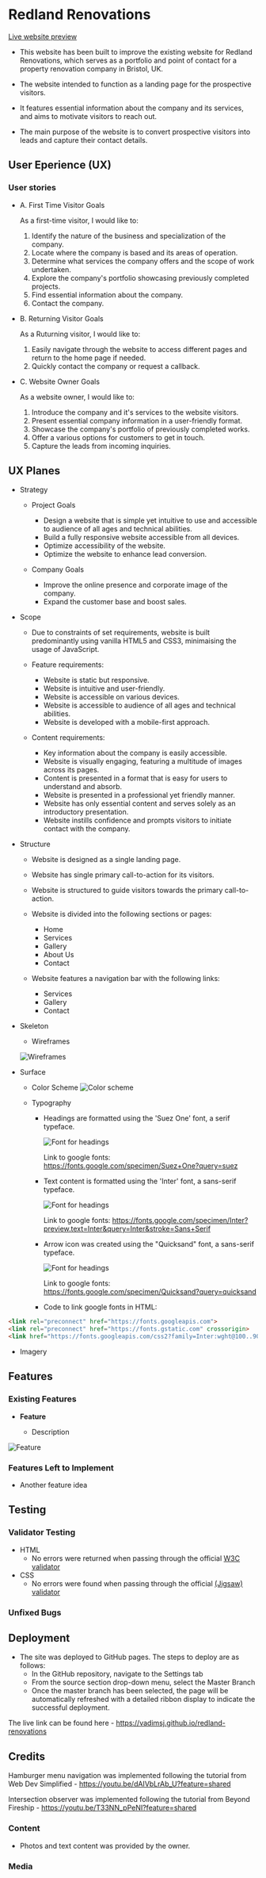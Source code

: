 # Redland Renovations

[Live website preview](https://vadimsj.github.io/redland-renovations)

- This website has been built to improve the existing website for Redland Renovations, which serves as a portfolio and point of contact for a property renovation company in Bristol, UK.

-  The website intended to function as a landing page for the prospective visitors.

-  It features essential information about the company and its services, and aims to motivate visitors to reach out.

- The main purpose of the website is to convert prospective visitors into leads and capture their contact details.

## User Eperience (UX)

### User stories

- A. First Time Visitor Goals

    As a first-time visitor, I would like to:
  1. Identify the nature of the business and specialization of the company.
  2. Locate where the company is based and its areas of operation.
  3. Determine what services the company offers and the scope of work undertaken.
  4. Explore the company's portfolio showcasing previously completed projects.
  5. Find essential information about the company.
  6. Contact the company.

- B. Returning Visitor Goals

    As a Ruturning visitor, I would like to:
   1. Easily navigate through the website to access different pages and return to the home page if needed.
    2. Quickly contact the company or request a callback.

- C. Website Owner Goals

    As a website owner, I would like to:
  1. Introduce the company and it's services to the website visitors.
  2. Present essential company information in a user-friendly format.
  3. Showcase the company's portfolio of previously completed works.
  4. Offer a various options for customers to get in touch.
  5. Capture the leads from incoming inquiries.


## UX Planes

- Strategy
  - Project Goals
    - Design a website that is simple yet intuitive to use and accessible to audience of all ages and technical abilities.
    - Build a fully responsive website accessible from all devices.
    - Optimize accessibility of the website.
    - Optimize the website to enhance lead conversion.

  - Company Goals
    - Improve the online presence and corporate image of the company.
    - Expand the customer base and boost sales.

- Scope
    - Due to constraints of set requirements, website is built predominantly using vanilla HTML5 and CSS3, minimaising the usage of JavaScript.
  
    - Feature requirements:
      - Website is static but responsive.
      - Website is intuitive and user-friendly.
      - Website is accessible on various devices.
      - Website is accessible to audience of all ages and technical abilities.
      - Website is developed with a mobile-first approach.

   -  Content requirements:
      -  Key information about the company is easily accessible.
      -  Website is visually engaging, featuring a multitude of images across its pages.
      - Content is presented in a format that is easy for users to understand and absorb.
      - Website is presented in a professional yet friendly manner.
      - Website has only essential content and serves solely as an introductory presentation.
      - Website instills confidence and prompts visitors to initiate contact with the company.

- Structure
  - Website is designed as a single landing page.
  - Website has single primary call-to-action for its visitors. 
  - Website is structured to guide visitors towards the primary call-to-action.

  - Website is divided into the following sections or pages:
    -  Home
    -  Services
    -  Gallery
    -  About Us
    -  Contact

  - Website features a navigation bar with the following links:
    - Services
    - Gallery
    - Contact

- Skeleton

  - Wireframes

  ![Wireframes](assets/docs/redland-renovations-wireframes.png)

- Surface

  - Color Scheme
        ![Color scheme](assets/docs/color-scheme-preview.png)

  - Typography
    - Headings are formatted using the 'Suez One' font, a serif typeface.

        ![Font for headings](assets/docs/font-preview-suez-one-serif.png)

        Link to google fonts: https://fonts.google.com/specimen/Suez+One?query=suez

    -  Text content is formatted using the 'Inter' font, a sans-serif typeface.
  
        ![Font for headings](assets/docs/font-preview-inter-sans-serif.png)

        Link to google fonts: https://fonts.google.com/specimen/Inter?preview.text=Inter&query=Inter&stroke=Sans+Serif

    - Arrow icon was created using the "Quicksand" font, a sans-serif typeface.

        ![Font for headings](assets/docs/font-preview-quicksand-sans-serif.png)

      Link to google fonts: https://fonts.google.com/specimen/Quicksand?query=quicksand

    - Code to link google fonts in HTML:
```html
<link rel="preconnect" href="https://fonts.googleapis.com">
<link rel="preconnect" href="https://fonts.gstatic.com" crossorigin>
<link href="https://fonts.googleapis.com/css2?family=Inter:wght@100..900&family=Quicksand:wght@300..700&family=Suez+One&display=swap" rel="stylesheet">
```

  - Imagery

## Features 

### Existing Features

- __Feature__

  - Description

![Feature](https://)


### Features Left to Implement

- Another feature idea

## Testing 

### Validator Testing 

- HTML
  - No errors were returned when passing through the official [W3C validator](https://)
- CSS
  - No errors were found when passing through the official [(Jigsaw) validator](https://)

### Unfixed Bugs

## Deployment

- The site was deployed to GitHub pages. The steps to deploy are as follows: 
  - In the GitHub repository, navigate to the Settings tab 
  - From the source section drop-down menu, select the Master Branch
  - Once the master branch has been selected, the page will be automatically refreshed with a detailed ribbon display to indicate the successful deployment. 

The live link can be found here - https://vadimsj.github.io/redland-renovations

## Credits 

Hamburger menu navigation was implemented following the tutorial from Web Dev Simplified - https://youtu.be/dAIVbLrAb_U?feature=shared

Intersection observer was implemented following the tutorial from Beyond Fireship - https://youtu.be/T33NN_pPeNI?feature=shared

### Content 

- Photos and text content was provided by the owner.
  
### Media

